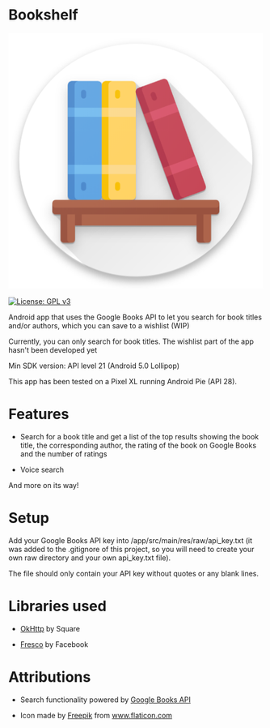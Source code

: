 # Bookshelf
  <p align="center">
	<img src="/repoMedia/bookshelf_icon_512.png" alt="App icon"/>
  </p>
  
  [![License: GPL v3](https://img.shields.io/badge/License-GPL%20v3-blue.svg)](https://www.gnu.org/licenses/gpl-3.0)
  
  Android app that uses the Google Books API to let you search for book titles 
  and/or authors, which you can save to a wishlist (WIP)

  Currently, you can only search for book titles. The wishlist part of the app 
  hasn't been developed yet
  
  Min SDK version: API level 21 (Android 5.0 Lollipop)
  
  This app has been tested on a Pixel XL running Android Pie (API 28).
  
# Features
  - Search for a book title and get a list of the top results showing the book
	title, the corresponding author, the rating of the book on Google Books and
	the number of ratings
	
  - Voice search
  
  And more on its way!
  
# Setup
  Add your Google Books API key into /app/src/main/res/raw/api_key.txt (it was 
  added to the .gitignore of this project, so you will need to create your own
  raw directory and your own api_key.txt file).
  
  The file should only contain your API key without quotes or any blank lines.

# Libraries used
  - [OkHttp](https://github.com/square/okhttp) by Square
  
  - [Fresco](https://github.com/facebook/fresco) by Facebook

# Attributions
  - Search functionality powered by [Google Books API](https://developers.google.com/books/)

  - Icon made by [Freepik](https://www.flaticon.com/authors/freepik) from 
    www.flaticon.com
